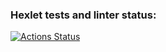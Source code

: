 ### Hexlet tests and linter status:
[![Actions Status](https://github.com/dinikoff/layout-designer-project-lvl2/workflows/hexlet-check/badge.svg)](https://github.com/dinikoff/layout-designer-project-lvl2/actions)